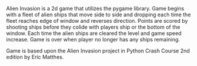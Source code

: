 Alien Invasion is a 2d game that utilizes the pygame library. Game begins with a fleet of alien ships that move side to side and dropping each time the fleet reaches edge of window and reverses direction. Points are scored by shooting ships before they colide with players ship or the bottom of the window. Each time the alien ships are cleared the level and game speed increase. Game is over when player no longer has any ships remaining.

Game is based upon the Alien Invasion project in Python Crash Course 2nd edition by Eric Matthes.
